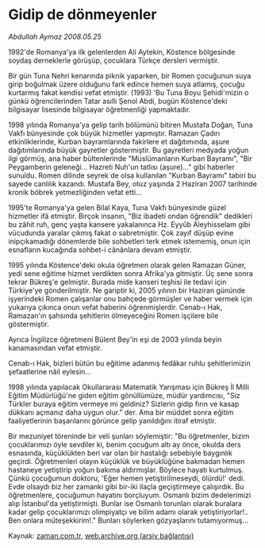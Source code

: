 # Gidip de dönmeyenler

*Abdullah Aymaz 2008.05.25*

<tr><td class="metin" colspan="2" style="padding-top: 20px; padding-left: 5px; padding-right: 10px;">1992'de Romanya'ya ilk gelenlerden Ali Aytekin, Köstence bölgesinde soydaş derneklerle görüşüp, çocuklara Türkçe dersleri vermiştir.</td></tr><tr><td class="metin" colspan="2" style="padding-top: 20px; padding-left: 5px; padding-right: 10px;"><p>Bir gün Tuna Nehri kenarında piknik yaparken, bir Romen çocuğunun suya girip boğulmak üzere olduğunu fark edince hemen suya atlamış, çocuğu kurtarmış fakat kendisi vefat etmiştir. (1993) 'Bu Tuna Boyu Şehidi'mizin o günkü öğrencilerinden Tatar asıllı Şenol Abdi, bugün Köstence'deki bilgisayar lisesinde bilgisayar öğretmenliği yapmaktadır.
<p> 1998 yılında Romanya'ya gelip tarih bölümünü bitiren Mustafa Doğan, Tuna Vakfı bünyesinde çok büyük hizmetler yapmıştır. Ramazan Çadırı etkinliklerinde, Kurban bayramlarında fakirlere et dağıtımında, aşure dağıtımlarında büyük gayretler göstermiştir. Bu gayretleri medyada yoğun ilgi görmüş, ana haber bültenlerinde "Müslümanların Kurban Bayramı", "Bir Peygamberin geleneği... Hazreti Nuh'un tatlısı (aşure)..." gibi haberler sunuldu. Romen dilinde seyrek de olsa kullanılan "Kurban Bayramı" tabiri bu sayede canlılık kazandı. Mustafa Bey, otuz yaşında 2 Haziran 2007 tarihinde kronik böbrek yetmezliğinden vefat etti... 
<p> 1995'te Romanya'ya gelen Bilal Kaya, Tuna Vakfı bünyesinde güzel hizmetler ifâ etmiştir. Birçok insanın, "Biz ibadeti ondan öğrendik" dedikleri bu zâhit ruh, genç yaşta kansere yakalanınca Hz. Eyyûb Aleyhisselam gibi vücudunda yaralar çıkmış fakat o sabretmiştir. Çok zayıf düşüp evine inipçıkamadığı dönemlerde bile sohbetleri terk etmek istememiş, onun için esnafların kucağında sohbet-i cânânlara devam etmiştir.
<p> 1995 yılında Köstence'deki okula öğretmen olarak gelen Ramazan Güner, yedi sene eğitime hizmet verdikten sonra Afrika'ya gitmiştir. Üç sene sonra tekrar Bükreş'e gelmiştir. Burada mide kanseri teşhisi ile tedavi için Türkiye'ye gönderilmiştir. Ne gariptir ki, 2005 yılının bir Haziran gününde işyerindeki Romen çalışanlar onu bahçede görmüşler ve haber vermek için yukarıya çıkınca onun vefat haberini öğrenmişlerdir. Cenab-ı Hak, Ramazan'ın şahsında şehitlerin ölmeyeceğini Romen işçilere bile göstermiştir. 
<p> Ayrıca İngilizce öğretmeni Bülent Bey'in eşi de 2003 yılında beyin kanamasından vefat etmiştir. 
<p> Cenab-ı Hak, bizleri bütün bu eğitime adanmış fedâkar ruhlu şehitlerimizin şefaatlerine nâil eylesin... 
<p> 1998 yılında yapılacak Okullararası Matematik Yarışması için Bükreş İl Milli Eğitim Müdürlüğü'ne giden eğitim gönüllümüze, müdür yardımcısı, "Siz Türkler buraya eğitim vermeye mi geldiniz? Sizlerin gidip fırın ve kasap dükkanı açmanız daha uygun olur." der. Ama bir müddet sonra eğitim faaliyetlerinin başarılarını görünce gelip yanıldığını itiraf etmiştir.
<p> Bir mezuniyet töreninde bir veli şunları söylemiştir: "Bu öğretmenler, bizim çocuklarımızı öyle sevdiler ki, benim çocuğum altı ay önce, okulda ders esnasında, küçüklükten beri var olan bir hastalığı sebebiyle baygınlık geçirdi. Öğretmenleri olayın küçüklük ve büyüklüğüne bakmadan hemen hastaneye yetiştirip yoğun bakıma aldırmışlar. Böylece hayatı kurtulmuş. Çünkü çocuğumun doktoru, 'Eğer hemen yetiştirilmeseydi, ölürdü!' dedi. Evde olsaydı biz her zamanki gibi bir-iki ilaçla geçiştirmeye çalışırdık. Bu öğretmenlere, çocuğumun hayatını borçluyum. Osmanlı bizim dedelerimizi alıp İstanbul'da yetiştirmişti. Bunlar ise Osmanlı torunları olarak buralara kadar gelip çocuklarımızı olimpiyatçı ve bilim adamı olarak yetiştiriyorlar!.. Ben onlara müteşekkirim!." Bunları söylerken gözyaşlarını tutamıyormuş...<br/></p></p></p></p></p></p></p></p></td></tr>

Kaynak: [zaman.com.tr](http://zaman.com.tr/yazar.do?yazino=693662), [web.archive.org (arşiv bağlantısı)](http://web.archive.org/web/20080715225638/http://www.zaman.com.tr:80/yazar.do?yazino=693662)

